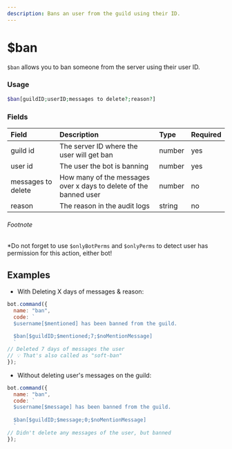 ```yaml
---
description: Bans an user from the guild using their ID.
---
```


# $ban

`$ban` allows you to ban someone from the server using their user ID. 

### Usage

```php
$ban[guildID;userID;messages to delete?;reason?]
```

### Fields

| Field | Description | Type | Required |
| :--- | :--- | :--- | :--- |
| guild id | The server ID where the user will get ban | number | yes |
| user id | The user the bot is banning | number | yes |
| messages to delete | How many of the messages over x days to delete of the banned user | number | no |
| reason | The reason in the audit logs | string | no |

###### Footnote

*Do not forget to use `$onlyBotPerms` and `$onlyPerms` to detect user has permission for this action, either bot!


## Examples

* With Deleting X days of messages & reason:

```javascript
bot.command({
  name: "ban",
  code: `
  $username[$mentioned] has been banned from the guild.
  
  $ban[$guildID;$mentioned;7;$noMentionMessage]
  `
// Deleted 7 days of messages the user
// 💡 That's also called as "soft-ban"
});
```

* Without deleting user's messages on the guild:

```javascript
bot.command({
  name: "ban",
  code: `
  $username[$message] has been banned from the guild.
  
  $ban[$guildID;$message;0;$noMentionMessage]
  `
// Didn't delete any messages of the user, but banned
});
```

